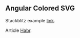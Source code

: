## Angular Colored SVG


Stackblitz example [link](https://stackblitz.com/edit/angular-colored-svg-yxqez5qa?file=src%2Fapp%2Ficon%2Ficon.component.ts,src%2Fapp%2Fapp.component.html).

Article [Habr](https://habr.com/ru/companies/tbank/articles/512082/).